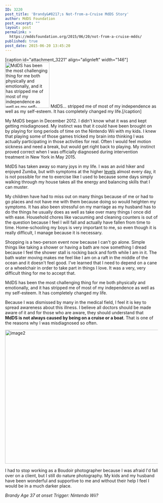 ```yaml
---
ID: 3220
post_title: 'Brandy&#8217;s Not-from-a-Cruise MdDS Story'
author: MdDS Foundation
post_excerpt: ""
layout: post
permalink: >
  https://mddsfoundation.org/2015/06/20/not-from-a-cruise-mdds/
published: true
post_date: 2015-06-20 13:45:20
---
```

[caption id="attachment_3221" align="alignleft" width="146"]<a href="https://mddsfoundation.files.wordpress.com/2015/06/10501785_1505545679659997_3080570739383912179_n.jpg"><img class="size-thumbnail wp-image-3221" src="https://mddsfoundation.files.wordpress.com/2015/06/10501785_1505545679659997_3080570739383912179_n.jpg?w=146" alt="MdDS has been the most challenging thing for me both physically and emotionally, and it has stripped me of most of my independence as well as my self-esteem. It has completely changed my life." width="146" height="150" /></a> MdDS… stripped me of most of my independence as well as my self-esteem. It has completely changed my life.[/caption]

My MdDS began in December 2012. I didn't know what it was and kept getting misdiagnosed. My instinct was that it could have been brought on by playing for long periods of time on the Nintendo Wii with my kids. I knew that playing some of those games tricked my brain into thinking I was actually participating in those activities for real. Often I would feel motion sickness and need a break, but would get right back to playing. My instinct proved correct when I was officially diagnosed during intervention treatment in New York in May 2015.

MdDS has taken away so many joys in my life. I was an avid hiker and enjoyed Zumba, but with symptoms at the higher <a href="https://mddsfoundation.org/symptoms/" target="_blank" rel="noopener">levels</a> almost every day, it is not possible for me to exercise like I used to because some days simply walking through my house takes all the energy and balancing skills that I can muster.

My children have had to miss out on many things because of me or had to go places and not have me with them because doing so would heighten my symptoms. It has also been stressful on my marriage as my husband has to do the things he usually does as well as take over many things I once did with ease. Household chores like vacuuming and cleaning counters is out of the question because I feel I will fall and actually have fallen from time to time. Home-schooling my boys is very important to me, so even though it is really difficult, I manage because it is necessary.

Shopping is a two-person event now because I can't go alone. Simple things like taking a shower or having a bath are now something I dread because I feel the shower stall is rocking back and forth while I am in it. The bath water moving makes me feel like I am on a raft in the middle of the ocean and it doesn't feel good. I've learned that I need to depend on a cane or a wheelchair in order to take part in things I love. It was a very, very difficult thing for me to accept that.

MdDS has been the most challenging thing for me both physically and emotionally, and it has stripped me of most of my independence as well as my self-esteem. It has completely changed my life.

Because I was dismissed by many in the medical field, I feel it is key to spread awareness about this illness. I believe all doctors should be made aware of it and for those who are aware, they should understand that <strong>MdDS is not always caused by being on a cruise or a boat</strong>. That is one of the reasons why I was misdiagnosed so often.

<img class="aligncenter wp-image-3224 size-large" src="https://mddsfoundation.files.wordpress.com/2015/06/image2.jpg?w=660" alt="image2" width="660" height="440" />

I had to stop working as a Boudoir photographer because I was afraid I'd fall over on a client, but I still do nature photography. My kids and my husband have been wonderful and supportive to me and without their help I feel I would be in a much darker place.

<em>Brandy</em>
<em>Age 37 at onset</em>
<em> Trigger: Nintendo Wii?</em>